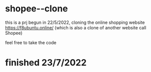 # shopee--clone
this is a prj begun in 22/5/2022, cloning the online shopping website https://f8ubuntu.online/ (which is also a clone of another
website call Shopee)

feel free to take the code


# finished 23/7/2022 